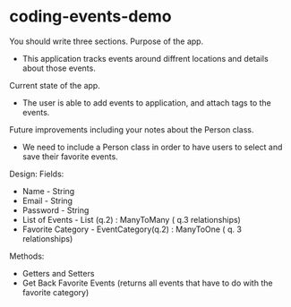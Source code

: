 # coding-events-demo

You should write three sections. 
Purpose of the app. 
 - This application tracks events around diffrent locations and details about those events.

Current state of the app. 
 - The user is able to add events to application, and attach tags to the events.

Future improvements including your notes about the Person class.
 - We need to include a Person class in order to have users to select and save their favorite events.

Design:
Fields:
- Name - String
- Email - String
- Password - String
- List of Events - List<Event> (q.2) : ManyToMany ( q.3 relationships)
- Favorite Category - EventCategory(q.2) : ManyToOne ( q. 3 relationships)

Methods:
- Getters and Setters
- Get Back Favorite Events (returns all events that have to do with the favorite category)

